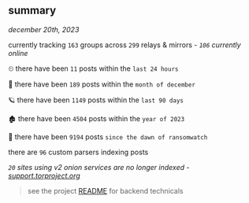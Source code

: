 
## summary
_december 20th, 2023_

currently tracking `163` groups across `299` relays & mirrors - _`106` currently online_

⏲ there have been `11` posts within the `last 24 hours`

🦈 there have been `189` posts within the `month of december`

🪐 there have been `1149` posts within the `last 90 days`

🏚 there have been `4504` posts within the `year of 2023`

🦕 there have been `9194` posts `since the dawn of ransomwatch`

there are `96` custom parsers indexing posts

_`20` sites using v2 onion services are no longer indexed - [support.torproject.org](https://support.torproject.org/onionservices/v2-deprecation/)_

> see the project [README](https://github.com/joshhighet/ransomwatch#ransomwatch--) for backend technicals
